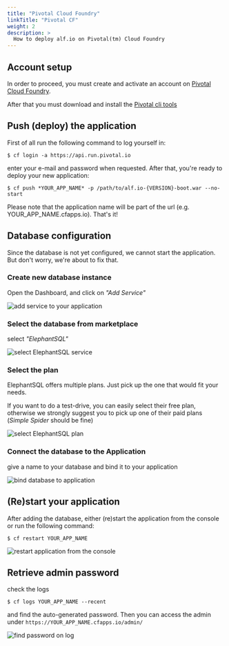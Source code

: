 ```yaml
---
title: "Pivotal Cloud Foundry"
linkTitle: "Pivotal CF"
weight: 2
description: >
  How to deploy alf.io on Pivotal(tm) Cloud Foundry
---
```


## Account setup

In order to proceed, you must create and activate an account on [Pivotal Cloud Foundry](https://run.pivotal.io).

After that you must download and install the [Pivotal cli tools](http://docs.run.pivotal.io/starting/)

## Push (deploy) the application

First of all run the following command to log yourself in:


```
$ cf login -a https://api.run.pivotal.io
```

enter your e-mail and password when requested. After that, you're ready to deploy your new application:


```
$ cf push *YOUR_APP_NAME* -p /path/to/alf.io-{VERSION}-boot.war --no-start
```



Please note that the application name will be part of the url (e.g. YOUR_APP_NAME.cfapps.io). That's it!



## Database configuration

Since the database is not yet configured, we cannot start the application. But don't worry, we're about to fix that.



### Create new database instance

Open the Dashboard, and click on *"Add Service"*

![add service to your application](/img/deployment/cloudfoundry/001.png)



### Select the database from marketplace

select *"ElephantSQL"*

![select ElephantSQL service](/img/deployment/cloudfoundry/002.png)


### Select the plan

ElephantSQL offers multiple plans. Just pick up the one that would fit your needs.

 
If you want to do a test-drive, you can easily select their free plan, 
otherwise we strongly suggest you to pick up one of their paid plans 
(*Simple Spider* should be fine)

![select ElephantSQL plan](/img/deployment/cloudfoundry/003.png)


### Connect the database to the Application

give a name to your database and bind it to your application

![bind database to application](/img/deployment/cloudfoundry/004.png)



## (Re)start your application

After adding the database, either (re)start the application from the console or run the following command:


```
$ cf restart YOUR_APP_NAME
```

![restart application from the console](/img/deployment/cloudfoundry/005.png)


## Retrieve admin password

check the logs

```
$ cf logs YOUR_APP_NAME --recent
```

and find the auto-generated password. Then you can access the admin under `https://YOUR_APP_NAME.cfapps.io/admin/`

![find password on log](/img/deployment/cloudfoundry/006.png)